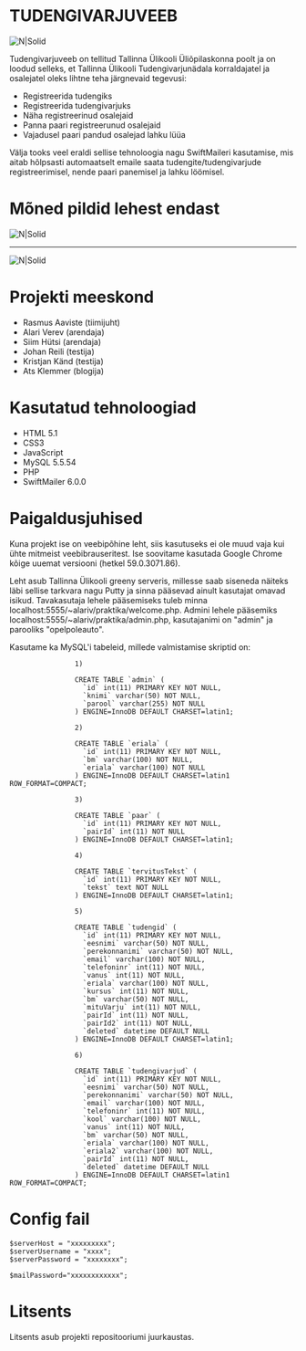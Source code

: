 # TUDENGIVARJUVEEB

![N|Solid](https://www.tlu.ee/UserFiles/Turundus-%20ja%20kommunikatsiooniosakond/Logo/TLU-logo-pilt-vrv-suur.jpg)

Tudengivarjuveeb on tellitud Tallinna Ülikooli Üliõpilaskonna poolt ja on loodud selleks, et Tallinna Ülikooli Tudengivarjunädala korraldajatel ja osalejatel oleks lihtne teha järgnevaid tegevusi:

  - Registreerida tudengiks
  - Registreerida tudengivarjuks
  - Näha registreerinud osalejaid
  - Panna paari registreerunud osalejaid
  - Vajadusel paari pandud osalejad lahku lüüa
  
Välja tooks veel eraldi sellise tehnoloogia nagu SwiftMaileri kasutamise, mis aitab hõlpsasti automaatselt emaile saata tudengite/tudengivarjude registreerimisel, nende paari panemisel ja lahku löömisel.

# Mõned pildid lehest endast

![N|Solid](https://www.upload.ee/image/7119897/leht3.png)
_________________________________________________________
![N|Solid](https://www.upload.ee/image/7119906/leht4.png)


# Projekti meeskond
  - Rasmus Aaviste (tiimijuht)
  - Alari Verev (arendaja)
  - Siim Hütsi (arendaja)
  - Johan Reili (testija)
  - Kristjan Känd (testija)
  - Ats Klemmer (blogija)

# Kasutatud tehnoloogiad
- HTML 5.1
- CSS3
- JavaScript
- MySQL 5.5.54
- PHP
- SwiftMailer 6.0.0

# Paigaldusjuhised

Kuna projekt ise on veebipõhine leht, siis kasutuseks ei ole muud vaja kui ühte mitmeist veebibrauseritest. Ise soovitame kasutada Google Chrome kõige uuemat versiooni (hetkel 59.0.3071.86).

Leht asub Tallinna Ülikooli greeny serveris, millesse saab siseneda näiteks läbi sellise tarkvara nagu Putty ja sinna pääsevad ainult kasutajat omavad isikud. Tavakasutaja lehele pääsemiseks tuleb minna localhost:5555/~alariv/praktika/welcome.php. Admini lehele pääsemiks localhost:5555/~alariv/praktika/admin.php, kasutajanimi on "admin" ja parooliks "opelpoleauto".

Kasutame ka MySQL'i tabeleid, millede valmistamise skriptid on:
```
				1) 

				CREATE TABLE `admin` (
				  `id` int(11) PRIMARY KEY NOT NULL,
				  `knimi` varchar(50) NOT NULL,
				  `parool` varchar(255) NOT NULL
				) ENGINE=InnoDB DEFAULT CHARSET=latin1;

				2) 

				CREATE TABLE `eriala` (
				  `id` int(11) PRIMARY KEY NOT NULL,
				  `bm` varchar(100) NOT NULL,
				  `eriala` varchar(100) NOT NULL
				) ENGINE=InnoDB DEFAULT CHARSET=latin1 ROW_FORMAT=COMPACT;

				3) 

				CREATE TABLE `paar` (
				  `id` int(11) PRIMARY KEY NOT NULL,
				  `pairId` int(11) NOT NULL
				) ENGINE=InnoDB DEFAULT CHARSET=latin1;

				4)

				CREATE TABLE `tervitusTekst` (
				  `id` int(11) PRIMARY KEY NOT NULL,
				  `tekst` text NOT NULL
				) ENGINE=InnoDB DEFAULT CHARSET=latin1;

				5) 

				CREATE TABLE `tudengid` (
				  `id` int(11) PRIMARY KEY NOT NULL,
				  `eesnimi` varchar(50) NOT NULL,
				  `perekonnanimi` varchar(50) NOT NULL,
				  `email` varchar(100) NOT NULL,
				  `telefoninr` int(11) NOT NULL,
				  `vanus` int(11) NOT NULL,
				  `eriala` varchar(100) NOT NULL,
				  `kursus` int(11) NOT NULL,
				  `bm` varchar(50) NOT NULL,
				  `mituVarju` int(11) NOT NULL,
				  `pairId` int(11) NOT NULL,
				  `pairId2` int(11) NOT NULL,
				  `deleted` datetime DEFAULT NULL
				) ENGINE=InnoDB DEFAULT CHARSET=latin1;

				6) 

				CREATE TABLE `tudengivarjud` (
				  `id` int(11) PRIMARY KEY NOT NULL,
				  `eesnimi` varchar(50) NOT NULL,
				  `perekonnanimi` varchar(50) NOT NULL,
				  `email` varchar(100) NOT NULL,
				  `telefoninr` int(11) NOT NULL,
				  `kool` varchar(100) NOT NULL,
				  `vanus` int(11) NOT NULL,
				  `bm` varchar(50) NOT NULL,
				  `eriala` varchar(100) NOT NULL,
				  `eriala2` varchar(100) NOT NULL,
				  `pairId` int(11) NOT NULL,
				  `deleted` datetime DEFAULT NULL
				) ENGINE=InnoDB DEFAULT CHARSET=latin1 ROW_FORMAT=COMPACT;
```
# Config fail

	$serverHost = "xxxxxxxxx";
	$serverUsername = "xxxx";
	$serverPassword = "xxxxxxxx";
	
	$mailPassword="xxxxxxxxxxxx";

# Litsents

Litsents asub projekti repositooriumi juurkaustas.

